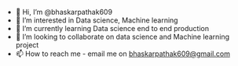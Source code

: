 - 👋 Hi, I’m @bhaskarpathak609
- 👀 I’m interested in Data science, Machine learning
- 🌱 I’m currently learning Data science end to end production
- 💞️ I’m looking to collaborate on data science and Machine learning project
- 📫 How to reach me - email me on bhaskarpathak609@gmail.com

<!---
bhaskarpathak609/bhaskarpathak609 is a ✨ special ✨ repository because its `README.md` (this file) appears on your GitHub profile.
You can click the Preview link to take a look at your changes.
--->
